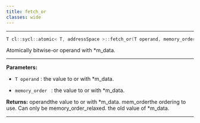 ```yaml
---
title: fetch_or
classes: wide
---
```



---

```cpp
T cl::sycl::atomic< T, addressSpace >::fetch_or(T operand, memory_order=memory_order::relaxed)
```


Atomically bitwise-or operand with *m_data. 


---
**Parameters:**

 - `T operand`
: the value to or with *m_data. 

 - `memory_order `
: the value to or with *m_data. 

**Returns:** operandthe value to or with *m_data. mem_orderthe ordering to use. Can only be memory_order_relaxed. the old value of *m_data. 

---
